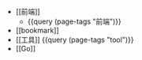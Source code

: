 - [[前端]]
	- {{query (page-tags "前端")}}
- [[bookmark]]
- [[工具]]
  {{query (page-tags "tool")}}
- [[Go]]